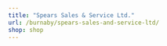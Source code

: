 ```yaml
---
title: "Spears Sales & Service Ltd."
url: /burnaby/spears-sales-and-service-ltd/
shop: shop
---
```

